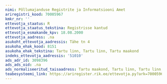 ```yaml
---
nimi: Põllumajanduse Registrite ja Informatsiooni Amet
ariregistri_kood: 70005967
kmkr_nr: ''
ettevotja_staatus: R
ettevotja_staatus_tekstina: Registrisse kantud
ettevotja_esmakande_kpv: 18.08.2000
ettevotja_aadress: .na
asukoht_ettevotja_aadressis: Tähe tn 4
asukoha_ehak_kood: 8151
asukoha_ehak_tekstina: Tartu linn, Tartu linn, Tartu maakond
indeks_ettevotja_aadressis: '51010'
ads_adr_id: 3098396
ads_ads_oid: .na
ads_normaliseeritud_taisaadress: Tartu maakond, Tartu linn, Tartu linn, Tähe tn 4
teabesysteemi_link: https://ariregister.rik.ee/ettevotja.py?ark=70005967&ref=rekvisiidid
---
```

